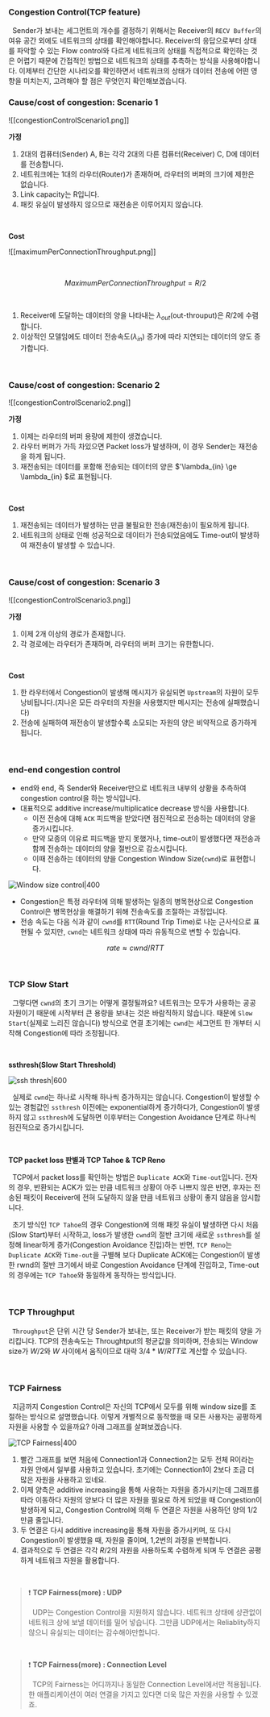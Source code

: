 ### Congestion Control(TCP feature)

&nbsp;&nbsp;Sender가 보내는 세그먼트의 개수를 결정하기 위해서는 Receiver의 `RECV Buffer`의 여유 공간 외에도 네트워크의 상태를 확인해야합니다. Receiver의 응답으로부터 상태를 파악할 수 있는 Flow control와 다르게 네트워크의 상태를 직접적으로 확인하는 것은 어렵기 때문에 간접적인 방법으로 네트워크의 상태를 추측하는 방식을 사용해야합니다. 이제부터 간단한 시나리오를 확인하면서 네트워크의 상태가 데이터 전송에 어떤 영향을 미치는지, 고려해야 할 점은 무엇인지 확인해보겠습니다.

### Cause/cost of congestion: Scenario 1

![[congestionControlScenario1.png]]

**가정**

1. 2대의 컴퓨터(Sender) A, B는 각각 2대의 다른 컴퓨터(Receiver) C, D에 데이터를 전송합니다.
2. 네트워크에는 1대의 라우터(Router)가 존재하며, 라우터의 버퍼의 크기에 제한은 없습니다.
3. Link capacity는 R입니다.
4. 패킷 유실이 발생하지 않으므로 재전송은 이루어지지 않습니다.

<br>

**Cost**

![[maximumPerConnectionThroughput.png]]

<br>

$$ MaximumPerConnection Throughput = R/2 $$

<br>

1. Receiver에 도달하는 데이터의 양을 나타내는 $\lambda_{out}$(out-throuput)은 $R/2$에 수렴합니다.
2. 이상적인 모델임에도 데이터 전송속도($\lambda_{in}$) 증가에 따라 지연되는 데이터의 양도 증가합니다.

<br>

### Cause/cost of congestion: Scenario 2
![[congestionControlScenario2.png]]

**가정**

1. 이제는 라우터의 버퍼 용량에 제한이 생겼습니다.
2. 라우터 버퍼가 가득 차있으면 Packet loss가 발생하며, 이 경우 Sender는 재전송을 하게 됩니다.
3. 재전송되는 데이터를 포함해 전송되는 데이터의 양은 $'\lambda_{in} \ge \lambda_{in} $로 표현됩니다.

<br>

**Cost**

1. 재전송되는 데이터가 발생하는 만큼 불필요한 전송(재전송)이 필요하게 됩니다.
2. 네트워크의 상태로 인해 성공적으로 데이터가 전송되었음에도 Time-out이 발생하여 재전송이 발생할 수 있습니다.

<br>


### Cause/cost of congestion: Scenario 3
![[congestionControlScenario3.png]]

**가정**

1. 이제 2개 이상의 경로가 존재합니다.
2. 각 경로에는 라우터가 존재하며, 라우터의 버퍼 크기는 유한합니다.

<br>

**Cost**

1. 한 라우터에서 Congestion이 발생해 메시지가 유실되면 `Upstream`의 자원이 모두 낭비됩니다.(지나온 모든 라우터의 자원을 사용했지만 메시지는 전송에 실패했습니다)
2. 전송에 실패하여 재전송이 발생할수록 소모되는 자원의 양은 비약적으로 증가하게 됩니다.

<br>

### end-end congestion control

- end와 end, 즉 Sender와 Receiver만으로 네트워크 내부의 상황을 추측하여 congestion control을 하는 방식입니다.
- 대표적으로 additive increase/multiplicatice decrease 방식을 사용합니다.
    - 이전 전송에 대해 `ACK` 피드백을 받았다면 점진적으로 전송하는 데이터의 양을 증가시킵니다.
    - 만약 모종의 이유로 피드백을 받지 못했거나, time-out이 발생했다면 재전송과 함께 전송하는 데이터의 양을 절반으로 감소시킵니다.
    - 이때 전송하는 데이터의 양을 Congestion Window Size(`cwnd`)로 표현합니다.


![Window size control|400](windowSizeControl.png)


- Congestion은 특정 라우터에 의해 발생하는 일종의 병목현상으로 Congestion Control은 병목현상을 해결하기 위해 전송속도를 조절하는 과정입니다.
- 전송 속도는 다음 식과 같이 `cwnd`를 `RTT`(Round Trip Time)로 나눈 근사식으로 표현될 수 있지만, `cwnd`는 네트워크 상태에 따라 유동적으로 변할 수 있습니다.

$$rate \approx cwnd/RTT$$

<br>

### TCP Slow Start

&nbsp;&nbsp;그렇다면 `cwnd`의 초기 크기는 어떻게 결정될까요? 네트워크는 모두가 사용하는 공공자원이기 때문에 시작부터 큰 용량을 보내는 것은 바람직하지 않습니다. 때문에 `Slow Start`(실제로 느리진 않습니다) 방식으로 연결 초기에는 `cwnd`는 세그먼트 한 개부터 시작해 Congestion에 따라 조정됩니다.

<br>

**ssthresh(Slow Start Threshold)**

![ssh thresh|600](ssthresh.png)

&nbsp;&nbsp;실제로 `cwnd`는 하나로 시작해 하나씩 증가하지는 않습니다. Congestion이 발생할 수 있는 경험값인 `ssthresh` 이전에는 exponential하게 증가하다가, Congestion이 발생하지 않고 `ssthresh`에 도달하면 이후부터는 Congestion Avoidance 단계로 하나씩 점진적으로 증가시킵니다.

<br>

**TCP packet loss 판별과 TCP Tahoe & TCP Reno**

&nbsp;&nbsp;TCP에서 packet loss를 확인하는 방법은 `Duplicate ACK`와 `Time-out`입니다. 전자의 경우, 반환되는 ACK가 있는 만큼 네트워크 상황이 아주 나쁘지 않은 반면, 후자는 전송된 패킷이 Receiver에 전혀 도달하지 않을 만큼 네트워크 상황이 좋지 않음을 암시합니다.

&nbsp;&nbsp;초기 방식인 `TCP Tahoe`의 경우 Congestion에 의해 패킷 유실이 발생하면 다시 처음(Slow Start)부터 시작하고, loss가 발생한 `cwnd`의 절반 크기에 새로운 `ssthresh`를 설정해 linear하게 증가(Congestion Avoidance 진입)하는 반면, `TCP Reno`는 `Duplicate ACK`와 `Time-out`을 구별해 보다 Duplicate ACK에는 Congestion이 발생한 rwnd의 절반 크기에서 바로 Congestion Avoidance 단계에 진입하고, Time-out의 경우에는 `TCP Tahoe`와 동일하게 동작하는 방식입니다.

<br>

### TCP Throughput

&nbsp;&nbsp;`Throughput`은 단위 시간 당 Sender가 보내는, 또는 Receiver가 받는 패킷의 양을 가리킵니다. TCP의 전송속도는 Throughtput의 평균값을 의미하며, 전송되는 Window size가 $W/2$와 $W$ 사이에서 움직이므로 대략 $3/4 * W/RTT$로 계산할 수 있습니다.

<br>

### TCP Fairness

&nbsp;&nbsp;지금까지 Congestion Control은 자신의 TCP에서 모두를 위해 window size를 조절하는 방식으로 설명했습니다. 이렇게 개별적으로 동작했을 때 모든 사용자는 공평하게 자원을 사용할 수 있을까요? 아래 그래프를 살펴보겠습니다.

![TCP Fairness|400](TCPFairness.png)

1. 빨간 그래프를 보면 처음에 Connection1과 Connection2는 모두 전체 R이라는 자원 안에서 일부를 사용하고 있습니다. 초기에는 Connection1이 2보다 조금 더 많은 자원을 사용하고 있네요.
2. 이제 양측은 additive increasing을 통해 사용하는 자원을 증가시키는데 그래프를 따라 이동하다 자원의 양보다 더 많은 자원을 필요로 하게 되었을 때 Congestion이 발생하게 되고, Congestion Control에 의해 두 연결은 자원을 사용하던 양의 $1/2$만큼 줄입니다.
3. 두 연결은 다시 additive increasing을 통해 자원을 증가시키며, 또 다시 Congestion이 발생했을 때, 자원을 줄이며, 1,2번의 과정을 반복합니다.
4. 결과적으로 두 연결은 각각 $R/2$의 자원을 사용하도록 수렴하게 되며 두 연결은 공평하게 네트워크 자원을 활용합니다.

<br>

> ❗️ **TCP Fairness(more) : UDP**
>
> &nbsp;&nbsp;UDP는 Congestion Control을 지원하지 않습니다. 네트워크 상태에 상관없이 네트워크 상에 보낼 데이터를 밀어 넣습니다. 그만큼 UDP에서는 Reliablity하지 않으니 유실되는 데이터는 감수해야만합니다.

<br>

> ❗️ **TCP Fairness(more) : Connection Level**
>
> &nbsp;&nbsp;TCP의 Fairness는 어디까지나 동일한 Connection Level에서만 적용됩니다. 한 애플리케이션이 여러 연결을 가지고 있다면 더욱 많은 자원을 사용할 수 있겠죠.